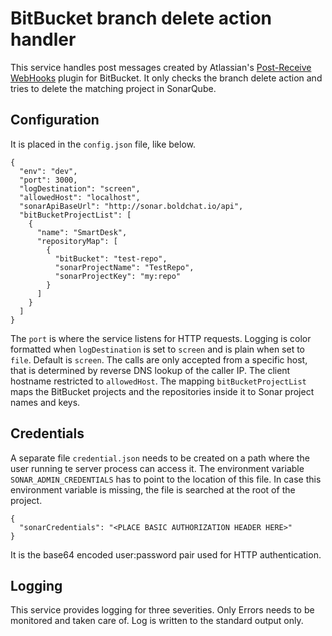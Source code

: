 # BitBucket branch delete action handler
This service handles post messages created by Atlassian's [Post-Receive WebHooks](https://confluence.atlassian.com/bitbucketserver/post-service-webhook-for-bitbucket-server-776640367.html) plugin for BitBucket.
It only checks the branch delete action and tries to delete the matching project in SonarQube.

## Configuration
It is placed in the `config.json` file, like below.
```
{
  "env": "dev",
  "port": 3000,
  "logDestination": "screen",
  "allowedHost": "localhost",
  "sonarApiBaseUrl": "http://sonar.boldchat.io/api",
  "bitBucketProjectList": [
    {
      "name": "SmartDesk",
      "repositoryMap": [
        {
          "bitBucket": "test-repo",
          "sonarProjectName": "TestRepo",
          "sonarProjectKey": "my:repo"
        }
      ]
    }
  ]
}
```

The `port` is where the service listens for HTTP requests.
Logging is color formatted when `logDestination` is set to `screen` and is plain when set to `file`. Default is `screen`.
The calls are only accepted from a specific host, that is determined by reverse DNS lookup of the caller IP. The client hostname restricted to `allowedHost`.
The mapping `bitBucketProjectList` maps the BitBucket projects and the repositories inside it to Sonar project names and keys.

## Credentials
A separate file `credential.json` needs to be created on a path where the user running te server process can access it.
The environment variable `SONAR_ADMIN_CREDENTIALS` has to point to the location of this file. In case this environment variable is missing, the file is searched at the root of the project.
```
{
  "sonarCredentials": "<PLACE BASIC AUTHORIZATION HEADER HERE>"
}
```
It is the base64 encoded user:password pair used for HTTP authentication.

## Logging
This service provides logging for three severities. Only Errors needs to be monitored and taken care of.
Log is written to the standard output only.
